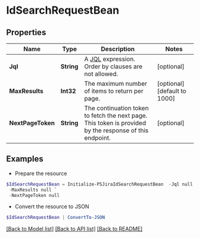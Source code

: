 # IdSearchRequestBean
## Properties

Name | Type | Description | Notes
------------ | ------------- | ------------- | -------------
**Jql** | **String** | A [JQL](https://confluence.atlassian.com/x/egORLQ) expression. Order by clauses are not allowed. | [optional] 
**MaxResults** | **Int32** | The maximum number of items to return per page. | [optional] [default to 1000]
**NextPageToken** | **String** | The continuation token to fetch the next page. This token is provided by the response of this endpoint. | [optional] 

## Examples

- Prepare the resource
```powershell
$IdSearchRequestBean = Initialize-PSJiraIdSearchRequestBean  -Jql null `
 -MaxResults null `
 -NextPageToken null
```

- Convert the resource to JSON
```powershell
$IdSearchRequestBean | ConvertTo-JSON
```

[[Back to Model list]](../README.md#documentation-for-models) [[Back to API list]](../README.md#documentation-for-api-endpoints) [[Back to README]](../README.md)

